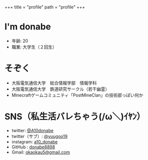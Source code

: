 +++
title = "profile"
path = "profile"
+++

# I'm donabe
- 年齢: 20
- 職業: 大学生（２回生）

# そぞく
- 大阪電気通信大学　総合情報学部　情報学科
- 大阪電気通信大学　鉄道研究サークル（若干幽霊）
- Minecraftゲームコミュニティ「PostMineClan」の技術部っぽい何か

# SNS（私生活バレちゃう(/ω＼)ｲﾔﾝ）
- twitter: [@A10donabe](https://twitter.com/A10donabe)
- twitter（サブ）: [@yuugoo19](https://twitter.com/yuugoo19)
- instagram: [a10_donabe](https://www.instagram.com/a10_donabe/)
- GitHub : [donabe8898](https://github.com/donabe8898)
- Gmail: [okaokau5@gmail.com](okaokau5@gmail.com)
